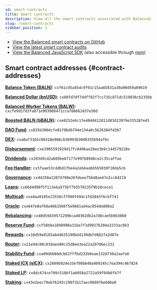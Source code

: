 ```yaml
---
id: smart-contracts
title: Smart contracts
description: View all the smart contracts associated with Balanced.
slug: /smart-contracts
sidebar_position: 1
---
```


- [View the Balanced smart contracts on GitHub](https://github.com/balancednetwork/balanced-java-contracts)
- [View the latest smart contract audits](/security#smart-contract-audits)
- [View the Balanced JavaScript SDK](https://github.com/balancednetwork/balanced-js) (also accessible through [npm](https://www.npmjs.com/org/balancednetwork))


## Smart contract addresses {#contract-addresses}

**[Balance Token (BALN)](https://tracker.icon.community/contract/cxf61cd5a45dc9f91c15aa65831a30a90d59a09619):** `cxf61cd5a45dc9f91c15aa65831a30a90d59a09619`

**[Balanced Dollar (bnUSD)](https://tracker.icon.community/contract/cx88fd7df7ddff82f7cc735c871dc519838cb235bb):** `cx88fd7df7ddff82f7cc735c871dc519838cb235bb`

**[Balanced Worker Tokens (BALW)](https://tracker.icon.community/contract/cxcfe9d1f83fa871e903008471cca786662437e58d):** `cxcfe9d1f83fa871e903008471cca786662437e58d`

**[Boosted BALN (bBALN)](https://tracker.icon.community/contract/cxe0252e6c1fe4040412811d83d13979e335287e45):** `cxe0252e6c1fe4040412811d83d13979e335287e45`

**[DAO Fund](https://tracker.icon.community/contract/cx835b300dcfe01f0bdb794e134a0c5628384f4367):** `cx835b300dcfe01f0bdb794e134a0c5628384f4367`

**[DEX](https://tracker.icon.community/contract/cxa0af3165c08318e988cb30993b3048335b94af6c):** `cxa0af3165c08318e988cb30993b3048335b94af6c`

**[Disbursement](https://tracker.icon.community/contract/cxe3905591929d17fc8496ae28ee3b9c144579228e):** `cxe3905591929d17fc8496ae28ee3b9c144579228e`

**[Dividends](https://tracker.icon.community/contract/cx203d9cd2a669be67177e997b8948ce2c35caffae):** `cx203d9cd2a669be67177e997b8948ce2c35caffae`

**[Fee Handler](https://tracker.icon.community/contract/cx5faae53c4dbd1fbe4a2eb4aab6565030f10da5c6):** `cx5faae53c4dbd1fbe4a2eb4aab6565030f10da5c6`

**[Governance](https://tracker.icon.community/contract/cx44250a12074799e26fdeee75648ae47e2cc84219):** `cx44250a12074799e26fdeee75648ae47e2cc84219`

**[Loans](https://tracker.icon.community/contract/cx66d4d90f5f113eba575bf793570135f9b10cece1):** `cx66d4d90f5f113eba575bf793570135f9b10cece1`

**[Multicall](https://tracker.icon.community/contract/cxa4aa9185e23558cff990f494c1fd2845f6cbf741):** `cxa4aa9185e23558cff990f494c1fd2845f6cbf741`

**[Oracle](https://tracker.icon.community/contract/cxe647e0af68a4661566f5e9861ad4ac854de808a2):** `cxe647e0af68a4661566f5e9861ad4ac854de808a2`

**[Rebalancing](https://tracker.icon.community/contract/cx40d59439571299bca40362db2a7d8cae5b0b30b0):** `cx40d59439571299bca40362db2a7d8cae5b0b30b0`

**[Reserve Fund](https://tracker.icon.community/contract/cxf58b9a1898998a31be7f1d99276204a3333ac9b3):** `cxf58b9a1898998a31be7f1d99276204a3333ac9b3`

**[Rewards](https://tracker.icon.community/contract/cx10d59e8103ab44635190bd4139dbfd682fa2d07e):** `cx10d59e8103ab44635190bd4139dbfd682fa2d07e`

**[Router](https://tracker.icon.community/contract/cx21e94c08c03daee80c25d8ee3ea22a20786ec231):** `cx21e94c08c03daee80c25d8ee3ea22a20786ec231`

**[Stability Fund](https://tracker.icon.community/contract/cxa09dbb60dcb62fffbd232b6eae132d730a2aafa6):** `cxa09dbb60dcb62fffbd232b6eae132d730a2aafa6`

**[Staked ICX (sICX)](https://tracker.icon.community/contract/cx2609b924e33ef00b648a409245c7ea394c467824):** `cx2609b924e33ef00b648a409245c7ea394c467824`

**[Staked LP](https://tracker.icon.community/contract/cx8dc674ce709c518bf1a6058a2722a59f94b6fb7f):** `cx8dc674ce709c518bf1a6058a2722a59f94b6fb7f`

**[Staking](https://tracker.icon.community/contract/cx43e2eec79eb76293c298f2b17aec06097be606e0):** `cx43e2eec79eb76293c298f2b17aec06097be606e0`






